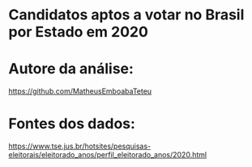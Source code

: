 # Candidatos aptos a votar no Brasil por Estado em 2020

# Autore da análise:

https://github.com/MatheusEmboabaTeteu

# Fontes dos dados:

https://www.tse.jus.br/hotsites/pesquisas-eleitorais/eleitorado_anos/perfil_eleitorado_anos/2020.html

